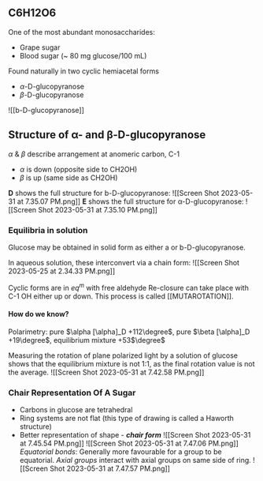 ## C6H12O6

One of the most abundant monosaccharides: 
- Grape sugar 
- Blood sugar (~ 80 mg glucose/100 mL) 

Found naturally in two cyclic hemiacetal forms 
- $\alpha$-D-glucopyranose 
- $\beta$-D-glucopyranose

![[b-D-glucopyranose]]
## Structure of α- and β-D-glucopyranose
$\alpha$ & $\beta$ describe arrangement at anomeric carbon, C-1 
- $\alpha$ is down (opposite side to CH2OH) 
- $\beta$ is up (same side as CH2OH)

**D** shows the full structure for b-D-glucopyranose: ![[Screen Shot 2023-05-31 at 7.35.07 PM.png]]
**E** shows the full structure for α-D-glucopyranose: ![[Screen Shot 2023-05-31 at 7.35.10 PM.png]]

### Equilibria in solution
Glucose may be obtained in solid form as either a or b-D-glucopyranose.

In aqueous solution, these interconvert via a chain form:
![[Screen Shot 2023-05-25 at 2.34.33 PM.png]]

Cyclic forms are in $eq^m$ with free aldehyde Re-closure can take place with C-1 OH either up or down. This process is called [[MUTAROTATION]].

#### How do we know?
Polarimetry: pure $\alpha [\alpha]_D +112\degree$, pure $\beta [\alpha]_D +19\degree$, equilibrium mixture +53$\degree$

Measuring the rotation of plane polarized light by a solution of glucose shows that the equilibrium mixture is not 1:1, as the final rotation value is not the average.
![[Screen Shot 2023-05-31 at 7.42.58 PM.png]]

### Chair Representation Of A Sugar
- Carbons in glucose are tetrahedral 
- Ring systems are not flat (this type of drawing is called a Haworth structure) 
- Better representation of shape - ***chair form***
![[Screen Shot 2023-05-31 at 7.45.54 PM.png]]
![[Screen Shot 2023-05-31 at 7.47.06 PM.png]]
*Equatorial bonds*: Generally more favourable for a group to be equatorial.
*Axial groups* interact with axial groups on same side of ring.
![[Screen Shot 2023-05-31 at 7.47.57 PM.png]]

